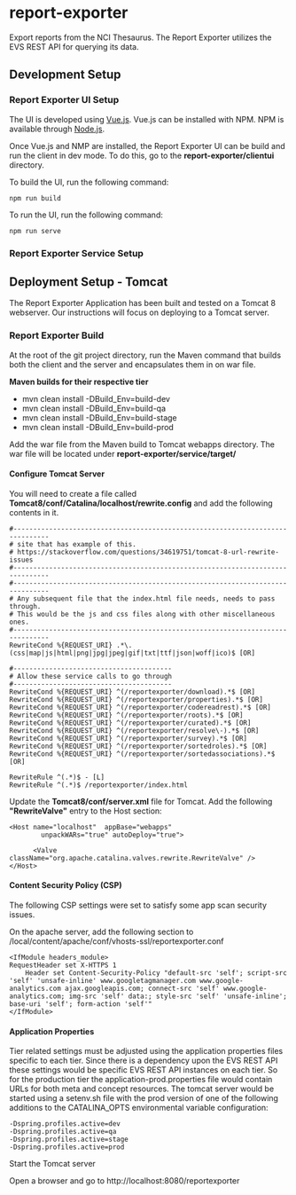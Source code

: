 # report-exporter
Export reports from the NCI Thesaurus.  The Report Exporter utilizes the EVS REST API for querying its data.
## Development Setup
### Report Exporter UI Setup
The UI is developed using [Vue.js](https://vuejs.org/). 
Vue.js can be installed with NPM.  NPM is available through [Node.js](https://nodejs.org/en/).

Once Vue.js and NMP are installed, the Report Exporter UI can be build and run the client in dev mode.  To do this, go to the **report-exporter/clientui** directory.

To build the UI, run the following command:

    npm run build
    
To run the UI, run the following command:

    npm run serve


### Report Exporter Service Setup
## Deployment Setup - Tomcat
The Report Exporter Application has been built and tested on a Tomcat 8 webserver.  Our instructions will focus on deploying to a Tomcat server.

### Report Exporter Build

At the root of the git project directory, run the Maven command that builds both the client and the server and encapsulates them in on war file.

**Maven builds for their respective tier**
* mvn clean install -DBuild_Env=build-dev
* mvn clean install -DBuild_Env=build-qa
* mvn clean install -DBuild_Env=build-stage
* mvn clean install -DBuild_Env=build-prod 

Add the war file from the Maven build to Tomcat webapps directory. The war file will be located under **report-exporter/service/target/**

#### Configure Tomcat Server
You will need to create a file called **Tomcat8/conf/Catalina/localhost/rewrite.config** and add the following contents in it.

    #-------------------------------------------------------------------------------
    # site that has example of this.
    # https://stackoverflow.com/questions/34619751/tomcat-8-url-rewrite-issues
    #-------------------------------------------------------------------------------
    #-------------------------------------------------------------------------------
    # Any subsequent file that the index.html file needs, needs to pass through.
    # This would be the js and css files along with other miscellaneous ones.
    #-------------------------------------------------------------------------------
    RewriteCond %{REQUEST_URI} .*\.(css|map|js|html|png|jpg|jpeg|gif|txt|ttf|json|woff|ico)$ [OR]

    #----------------------------------------
    # Allow these service calls to go through
    #----------------------------------------
    RewriteCond %{REQUEST_URI} ^(/reportexporter/download).*$ [OR]
    RewriteCond %{REQUEST_URI} ^(/reportexporter/properties).*$ [OR]
    RewriteCond %{REQUEST_URI} ^(/reportexporter/codereadrest).*$ [OR]
    RewriteCond %{REQUEST_URI} ^(/reportexporter/roots).*$ [OR]
    RewriteCond %{REQUEST_URI} ^(/reportexporter/curated).*$ [OR]
    RewriteCond %{REQUEST_URI} ^(/reportexporter/resolve\-).*$ [OR]
    RewriteCond %{REQUEST_URI} ^(/reportexporter/survey).*$ [OR]
    RewriteCond %{REQUEST_URI} ^(/reportexporter/sortedroles).*$ [OR]
    RewriteCond %{REQUEST_URI} ^(/reportexporter/sortedassociations).*$ [OR]

    RewriteRule ^(.*)$ - [L]
    RewriteRule ^(.*)$ /reportexporter/index.html


Update the **Tomcat8/conf/server.xml** file for Tomcat. Add the following **"RewriteValve"** entry to the Host section:

    <Host name="localhost"  appBase="webapps"
            unpackWARs="true" autoDeploy="true">

          <Valve className="org.apache.catalina.valves.rewrite.RewriteValve" />
    </Host>
    
#### Content Security Policy (CSP) 

The following CSP settings were set to satisfy some app scan security issues.
 
On the apache server, add the following section to 
/local/content/apache/conf/vhosts-ssl/reportexporter.conf

	<IfModule headers_module>
	RequestHeader set X-HTTPS 1
		Header set Content-Security-Policy "default-src 'self'; script-src 'self' 'unsafe-inline' www.googletagmanager.com www.google-analytics.com ajax.googleapis.com; connect-src 'self' www.google-analytics.com; img-src 'self' data:; style-src 'self' 'unsafe-inline'; base-uri 'self'; form-action 'self'"
	</IfModule>

#### Application Properties
    
Tier related settings must be adjusted using the application properties files specific to each tier.  Since there is a dependency upon the EVS REST API these settings would be specific EVS REST API instances on each tier.  So for the production tier the application-prod.properties file would contain URLs for both meta and concept resources.  The tomcat server would be started using a setenv.sh file with the prod version of one of the following additions to the CATALINA_OPTS environmental variable configuration:
 
    -Dspring.profiles.active=dev 
    -Dspring.profiles.active=qa 
    -Dspring.profiles.active=stage
    -Dspring.profiles.active=prod 
 
 Start the Tomcat server
 
 Open a browser and go to  http://localhost:8080/reportexporter
